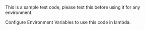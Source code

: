 This is a sample test code, please test this before using it for any environment. 

Configure Environment Variables to use this code in lambda.

